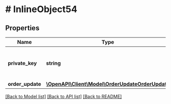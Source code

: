 # # InlineObject54

## Properties

Name | Type | Description | Notes
------------ | ------------- | ------------- | -------------
**private_key** | **string** | API key required to validate your application |
**order_update** | [**\OpenAPI\Client\Model\OrderUpdateOrderUpdate**](OrderUpdateOrderUpdate.md) |  |

[[Back to Model list]](../../README.md#models) [[Back to API list]](../../README.md#endpoints) [[Back to README]](../../README.md)
